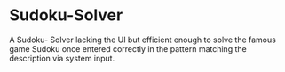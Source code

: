 # Sudoku-Solver
A Sudoku- Solver lacking the UI but efficient enough to solve the famous game Sudoku once entered correctly in the pattern matching the description via system input.
